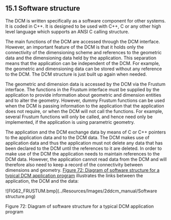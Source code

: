 ## 15.1 Software structure

The DCM is written specifically as a software component for other systems. 
It is coded in C++. It is designed to be used with C++, C or any other high level language which supports an ANSI C calling structure.

The main functions of the DCM are accessed through the DCM interface. 
However, an important feature of the DCM is that it holds only the connectivity of the dimensioning scheme and references to the geometric data and the dimensioning data held by the application. 
This separation means that the application can be independent of the DCM. 
For example, the geometric and dimensioning data can be stored without any reference to the DCM. 
The DCM structure is just built up again when needed.

The geometric and dimension data is accessed by the DCM via the Frustum interface. 
The functions in the Frustum interface must be supplied by the application to provide information about geometric and dimension entities and to alter the geometry. 
However, dummy Frustum functions can be used when the DCM is passing information to the application that the application does not require, or when the DCM will not call the functions. 
For example, several Frustum functions will only be called, and hence need only be implemented, if the application is using parametric geometry.

The application and the DCM exchange data by means of C or C++ pointers to the application data and to the DCM data. 
The DCM makes use of application data and thus the application must not delete any data that has been declared to the DCM until the references to it are deleted. 
In order to make use of the DCM the application needs to maintain references to the DCM data. 
However, the application cannot read data from the DCM and will therefore also need to keep a record of the connectivity between dimensions and geometry. 
[Figure 72: Diagram of software structure for a typical DCM application program](#_Ref75150533) illustrates the links between the application, the DCM and the data:

![FIG62_FRUSTUM.bmp](../Resources/Images/2ddcm_manual/Software structure.png)

Figure 72: Diagram of software structure for a typical DCM application program

